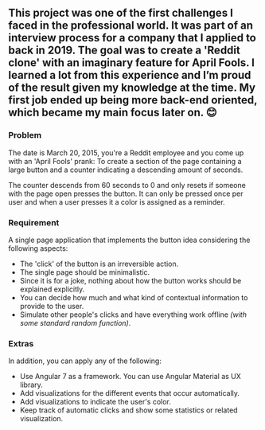 This project was one of the first challenges I faced in the professional world. It was part of an interview process for a company that I applied to back in 2019. The goal was to create a 'Reddit clone' with an imaginary feature for April Fools. I learned a lot from this experience and I’m proud of the result given my knowledge at the time. My first job ended up being more back-end oriented, which became my main focus later on. 😊
---
### Problem
The date is March 20, 2015, you're a Reddit employee and you come up with an 'April Fools' prank: To create a section of the page containing a large button and a counter indicating a descending amount of seconds.

The counter descends from 60 seconds to 0 and only resets if someone with the page open presses the button. It can only be pressed once per user and when a user presses it a color is assigned as a reminder.

### Requirement
A single page application that implements the button idea considering the following aspects:
- The 'click' of the button is an irreversible action.
- The single page should be minimalistic.
- Since it is for a joke, nothing about how the button works should be explained explicitly.
- You can decide how much and what kind of contextual information to provide to the user.
- Simulate other people's clicks and have everything work offline _(with some standard random function)_.

### Extras
In addition, you can apply any of the following:

- Use Angular 7 as a framework. You can use Angular Material as UX library.
- Add visualizations for the different events that occur automatically.
- Add visualizations to indicate the user's color.
- Keep track of automatic clicks and show some statistics or related visualization.
